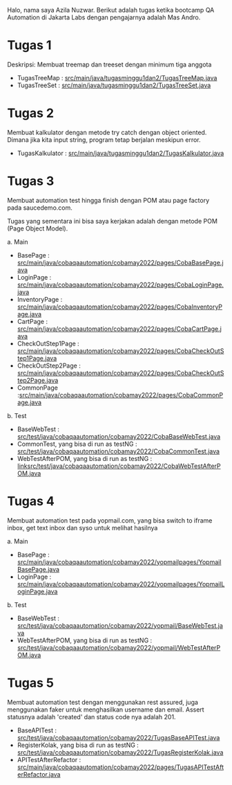 Halo, nama saya Azila Nuzwar. Berikut adalah tugas ketika bootcamp QA Automation di Jakarta Labs dengan pengajarnya adalah Mas Andro.

# Tugas 1
Deskripsi: Membuat treemap dan treeset dengan minimum tiga anggota

- TugasTreeMap : [src/main/java/tugasminggu1dan2/TugasTreeMap.java](./src/main/java/tugasminggu1dan2/TugasTreeMap.java)
- TugasTreeSet : [src/main/java/tugasminggu1dan2/TugasTreeSet.java](./src/main/java/tugasminggu1dan2/TugasTreeSet.java)

# Tugas 2
Membuat kalkulator dengan metode try catch dengan object oriented. Dimana jika kita input string, program tetap berjalan meskipun error.

- TugasKalkulator : [src/main/java/tugasminggu1dan2/TugasKalkulator.java](./src/main/java/tugasminggu1dan2/TugasKalkulator.java)

# Tugas 3
Membuat automation test hingga finish dengan POM atau page factory pada saucedemo.com.

Tugas yang sementara ini bisa saya kerjakan adalah dengan metode POM (Page Object Model). 

a. Main 
- BasePage : [src/main/java/cobaqaautomation/cobamay2022/pages/CobaBasePage.java](./src/main/java/cobaqaautomation/cobamay2022/pages/CobaBasePage.java)
- LoginPage : [src/main/java/cobaqaautomation/cobamay2022/pages/CobaLoginPage.java](./src/main/java/cobaqaautomation/cobamay2022/pages/CobaLoginPage.java)
- InventoryPage : [src/main/java/cobaqaautomation/cobamay2022/pages/CobaInventoryPage.java](./src/main/java/cobaqaautomation/cobamay2022/pages/CobaInventoryPage.java)
- CartPage : [src/main/java/cobaqaautomation/cobamay2022/pages/CobaCartPage.java](./src/main/java/cobaqaautomation/cobamay2022/pages/CobaCartPage.java)
- CheckOutStep1Page : [src/main/java/cobaqaautomation/cobamay2022/pages/CobaCheckOutStep1Page.java](./src/main/java/cobaqaautomation/cobamay2022/pages/CobaCheckOutStep1Page.java)
- CheckOutStep2Page : [src/main/java/cobaqaautomation/cobamay2022/pages/CobaCheckOutStep2Page.java](./src/main/java/cobaqaautomation/cobamay2022/pages/CobaCheckOutStep2Page.java)
- CommonPage :[src/main/java/cobaqaautomation/cobamay2022/pages/CobaCommonPage.java](./src/main/java/cobaqaautomation/cobamay2022/pages/CobaCommonPage.java)

b. Test
- BaseWebTest : [src/test/java/cobaqaautomation/cobamay2022/CobaBaseWebTest.java](./src/test/java/cobaqaautomation/cobamay2022/CobaBaseWebTest.java)
- CommonTest, yang bisa di run as testNG : [src/test/java/cobaqaautomation/cobamay2022/CobaCommonTest.java](./src/test/java/cobaqaautomation/cobamay2022/CobaCommonTest.java)
- WebTestAfterPOM, yang bisa di run as testNG : [linksrc/test/java/cobaqaautomation/cobamay2022/CobaWebTestAfterPOM.java](./src/test/java/cobaqaautomation/cobamay2022/CobaWebTestAfterPOM.java)

# Tugas 4
Membuat automation test pada yopmail.com, yang bisa switch to iframe inbox, get text inbox dan syso untuk melihat hasilnya 

a. Main
- BasePage : [src/main/java/cobaqaautomation/cobamay2022/yopmailpages/YopmailBasePage.java](./src/main/java/cobaqaautomation/cobamay2022/yopmailpages/YopmailBasePage.java)
- LoginPage : [src/main/java/cobaqaautomation/cobamay2022/yopmailpages/YopmailLoginPage.java](./src/main/java/cobaqaautomation/cobamay2022/yopmailpages/YopmailLoginPage.java)

b. Test 
- BaseWebTest : [src/test/java/cobaqaautomation/cobamay2022/yopmail/BaseWebTest.java](./src/test/java/cobaqaautomation/cobamay2022/yopmail/BaseWebTest.java)
- WebTestAfterPOM, yang bisa di run as testNG : [src/test/java/cobaqaautomation/cobamay2022/yopmail/WebTestAfterPOM.java](./src/test/java/cobaqaautomation/cobamay2022/yopmail/WebTestAfterPOM.java)

# Tugas 5
Membuat automation test dengan menggunakan rest assured, juga menggunakan faker untuk menghasilkan username dan email. 
Assert statusnya adalah 'created' dan status code nya adalah 201. 

- BaseAPITest : [src/test/java/cobaqaautomation/cobamay2022/TugasBaseAPITest.java](./src/test/java/cobaqaautomation/cobamay2022/TugasBaseAPITest.java)
- RegisterKolak, yang bisa di run as testNG : [src/test/java/cobaqaautomation/cobamay2022/TugasRegisterKolak.java](./src/test/java/cobaqaautomation/cobamay2022/TugasRegisterKolak.java)
- APITestAfterRefactor : [src/main/java/cobaqaautomation/cobamay2022/pages/TugasAPITestAfterRefactor.java](./src/test/java/cobaqaautomation/cobamay2022/TugasAPITestAfterRefactor.java)
